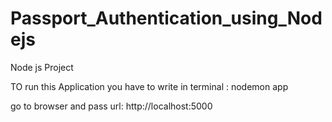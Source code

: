 # Passport_Authentication_using_Nodejs
Node js Project

TO run this Application you have to write in terminal : nodemon app

go to browser and pass url: http://localhost:5000
